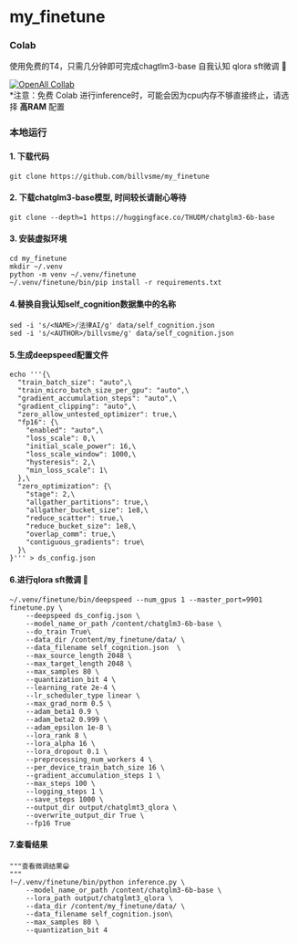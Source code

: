 my_finetune
============

### Colab
使用免费的T4，只需几分钟即可完成chagtlm3-base 自我认知 qlora sft微调 🥳    
  
[![OpenAll Collab](https://colab.research.google.com/assets/colab-badge.svg)](https://colab.research.google.com/github/billvsme/my_finetune/blob/master/colab/my_finetune.ipynb)  
*注意：免费 Colab 进行inference时，可能会因为cpu内存不够直接终止，请选择 **高RAM** 配置

### 本地运行
#### 1. 下载代码
```
git clone https://github.com/billvsme/my_finetune
```


#### 2. 下载chatglm3-base模型, 时间较长请耐心等待
```
git clone --depth=1 https://huggingface.co/THUDM/chatglm3-6b-base
```

#### 3. 安装虚拟环境
```
cd my_finetune
mkdir ~/.venv
python -m venv ~/.venv/finetune
~/.venv/finetune/bin/pip install -r requirements.txt
```
#### 4.替换自我认知self_cognition数据集中的名称

```
sed -i 's/<NAME>/法律AI/g' data/self_cognition.json
sed -i 's/<AUTHOR>/billvsme/g' data/self_cognition.json
```

#### 5.生成deepspeed配置文件
```
echo '''{\
  "train_batch_size": "auto",\
  "train_micro_batch_size_per_gpu": "auto",\
  "gradient_accumulation_steps": "auto",\
  "gradient_clipping": "auto",\
  "zero_allow_untested_optimizer": true,\
  "fp16": {\
    "enabled": "auto",\
    "loss_scale": 0,\
    "initial_scale_power": 16,\
    "loss_scale_window": 1000,\
    "hysteresis": 2,\
    "min_loss_scale": 1\
  },\
  "zero_optimization": {\
    "stage": 2,\
    "allgather_partitions": true,\
    "allgather_bucket_size": 1e8,\
    "reduce_scatter": true,\
    "reduce_bucket_size": 1e8,\
    "overlap_comm": true,\
    "contiguous_gradients": true\
  }\
}''' > ds_config.json
```
#### 6.进行qlora sft微调 🤩
```
~/.venv/finetune/bin/deepspeed --num_gpus 1 --master_port=9901 finetune.py \
    --deepspeed ds_config.json \
    --model_name_or_path /content/chatglm3-6b-base \
    --do_train True\
    --data_dir /content/my_finetune/data/ \
    --data_filename self_cognition.json  \
    --max_source_length 2048 \
    --max_target_length 2048 \
    --max_samples 80 \
    --quantization_bit 4 \
    --learning_rate 2e-4 \
    --lr_scheduler_type linear \
    --max_grad_norm 0.5 \
    --adam_beta1 0.9 \
    --adam_beta2 0.999 \
    --adam_epsilon 1e-8 \
    --lora_rank 8 \
    --lora_alpha 16 \
    --lora_dropout 0.1 \
    --preprocessing_num_workers 4 \
    --per_device_train_batch_size 16 \
    --gradient_accumulation_steps 1 \
    --max_steps 100 \
    --logging_steps 1 \
    --save_steps 1000 \
    --output_dir output/chatglmt3_qlora \
    --overwrite_output_dir True \
    --fp16 True
```

#### 7.查看结果
```
"""查看微调结果😁
"""
!~/.venv/finetune/bin/python inference.py \
    --model_name_or_path /content/chatglm3-6b-base \
    --lora_path output/chatglmt3_qlora \
    --data_dir /content/my_finetune/data/ \
    --data_filename self_cognition.json\
    --max_samples 80 \
    --quantization_bit 4

```

